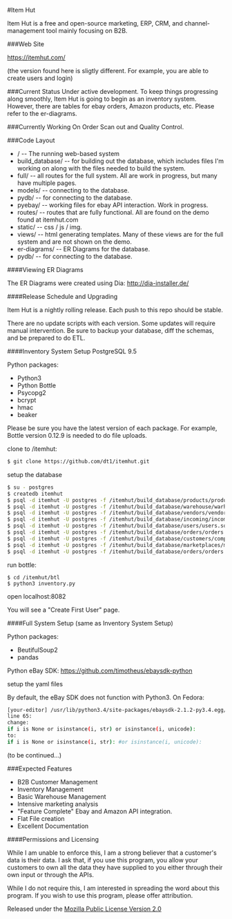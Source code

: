 #Item Hut

Item Hut is a free and open-source marketing, ERP, CRM, and channel-management tool mainly focusing on B2B.

###Web Site

https://itemhut.com/

(the version found here is sligtly different. For example, you are able to create users and login)

###Current Status
Under active development. To keep things progressing along smoothly, Item Hut is going to begin as an inventory system. However, there are tables for ebay orders, Amazon products, etc. Please refer to the er-diagrams.

###Currently Working On
Order Scan out and Quality Control.

###Code Layout
* / -- The running web-based system
* build_database/ -- for building out the database, which includes files I'm working on along with the files needed to build the system.
* full/ -- all routes for the full system. All are work in progress, but many have multiple pages.
* models/ -- connecting to the database.
* pydb/ -- for connecting to the database.
* pyebay/ -- working files for ebay API interaction. Work in progress.
* routes/ -- routes that are fully functional. All are found on the demo found at itemhut.com
* static/ -- css / js / img.
* views/ -- html generating templates. Many of these views are for the full system and are not shown on the demo.
* er-diagrams/ -- ER Diagrams for the database.
* pydb/ -- for connecting to the database.

####Viewing ER Diagrams

The ER Diagrams were created using Dia:
http://dia-installer.de/

####Release Schedule and Upgrading

Item Hut is a nightly rolling release. Each push to this repo should be stable.

There are no update scripts with each version. Some updates will require manual intervention. Be sure to backup your database, diff the schemas, and be prepared to do ETL.

####Inventory System Setup
PostgreSQL 9.5

Python packages:
* Python3
* Python Bottle
* Psycopg2
* bcrypt
* hmac
* beaker

Please be sure you have the latest version of each package.
For example, Bottle version 0.12.9 is needed to do file uploads.

clone to /itemhut:
```bash
$ git clone https://github.com/dt1/itemhut.git
```

setup the database
```bash
$ su - postgres
$ createdb itemhut
$ psql -d itemhut -U postgres -f /itemhut/build_database/products/products.sql 
$ psql -d itemhut -U postgres -f /itemhut/build_database/warehouse/warhouse.sql 
$ psql -d itemhut -U postgres -f /itemhut/build_database/vendors/vendors.sql
$ psql -d itemhut -U postgres -f /itemhut/build_database/incoming/incoming.sql
$ psql -d itemhut -U postgres -f /itemhut/build_database/users/users.sql
$ psql -d itemhut -U postgres -f /itemhut/build_database/orders/orders.sql
$ psql -d itemhut -U postgres -f /itemhut/build_database/customers/company.sql
$ psql -d itemhut -U postgres -f /itemhut/build_database/marketplaces/marketplace.sql
$ psql -d itemhut -U postgres -f /itemhut/build_database/orders/orders.sql
```

run bottle:
```
$ cd /itemhut/btl
$ python3 inventory.py
```

open localhost:8082

You will see a "Create First User" page.

####Full System Setup
(same as Inventory System Setup)

Python packages:
* BeutifulSoup2
* pandas

Python eBay SDK:
https://github.com/timotheus/ebaysdk-python

setup the yaml files

By default, the eBay SDK does not function with Python3. On Fedora:

```bash
[your-editor] /usr/lib/python3.4/site-packages/ebaysdk-2.1.2-py3.4.egg/ebaysdk/response.py
line 65:
change:
if i is None or isinstance(i, str) or isinstance(i, unicode):
to:
if i is None or isinstance(i, str): #or isinstance(i, unicode):
```

(to be continued...)

###Expected Features
* B2B Customer Management
* Inventory Management
* Basic Warehouse Management
* Intensive marketing analysis
* "Feature Complete" Ebay and Amazon API integration.
* Flat File creation
* Excellent Documentation

####Permissions and Licensing

While I am unable to enforce this, I am a strong believer that a customer's data is their data. I ask that, if you use this program, you allow your customers to own all the data they have supplied to you either through their own input or through the APIs.

While I do not require this, I am interested in spreading the word about this program. If you wish to use this program, please offer attribution.

Released under the [Mozilla Public License
Version 2.0](http://www.mozilla.org/MPL/2.0/)
